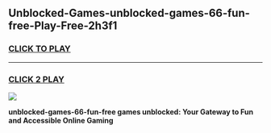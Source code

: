 
## Unblocked-Games-unblocked-games-66-fun-free-Play-Free-2h3f1
<h3>
<a href="https://premium76.site?title=unblocked-games-66-fun-free&ref=18A">CLICK TO PLAY</a></h3>
<hr>

<h3>
<a href="https://premium76.site?title=unblocked-games-66-fun-free&ref=18A">CLICK 2 PLAY</a>
  
</h3>

<a href="https://premium76.site?title=unblocked-games-66-fun-free&ref=18A"><img src="https://clearcache.store/games.png"></a>


**unblocked-games-66-fun-free games unblocked: Your Gateway to Fun and Accessible Online Gaming**
